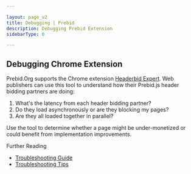 ```yaml
---

layout: page_v2
title: Debugging | Prebid
description: Debugging Prebid Extension
sidebarType: 0

---
```


## Debugging Chrome Extension

Prebid.Org supports the Chrome extension [Headerbid Expert](https://chrome.google.com/webstore/detail/headerbid-expert/cgfkddgbnfplidghapbbnngaogeldmop). Web publishers can use this tool to understand how their Prebid.js header bidding partners are doing:
1. What's the latency from each header bidding partner?
2. Do they load asynchronously or are they blocking my pages?
3. Are they all loaded together in parallel?

Use the tool to determine whether a page might be under-monetized or could
benefit from implementation improvements.

Further Reading
- [Troubleshooting Guide]({{site.github.url}}/dev-docs/prebid-troubleshooting-guide.html)
- [Troubleshooting Tips]({{site.github.url}}/dev-docs/prebid-troubleshooting-tips.html)
